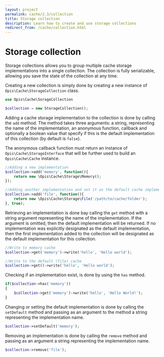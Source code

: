 ```yaml
---
layout: project
permalink: cache/2.3/collection
title: Storage collection
description: Learn how to create and use storage collections
redirect_from: /cache/collection.html
---
```

# Storage collection

Storage collections allows you to group multiple cache storage implementations 
into a single collection. The collection is fully serializable, allowing you save
the state of the collection at any time.

Creating a new collection is simply done by creating a new instance of 
`Opis\Cache\StorageCollection` class. 

```php
use Opis\Cache\SorageCollection

$collection = new StorageCollection();
```

Adding a cache storage implementation to the collection is done by calling the 
`add` method. The method takes three arguments: a string, representing the name 
of the implementation, an anonymous function, callback and optionally a boolean 
value that specify if this is the default implementation of this collection 
(by default is `false`).

The anonymous callback function must return an instance of `Opis\Cache\StorageInterface`
that will be further used to build an `Opis\Cache\Cache` instance. 

```php
//Adding a new implementation
$collection->add('memory', function(){
    return new \Opis\Cache\Storage\Memory();
});

//Adding another implementation and set it as the default cache implementation
$collection->add('file', function(){
    return new \Opis\Cache\Storage\File('/path/to/cache/folder');
}, true);
```

Retrieving an implementation is done bay calling the `get` method with a string argument 
representing the name of the implementation. If the argument is omitted, then the default 
implementation will be returned. If no implementation was explicitly designated as the default 
implementation, then the first implementation added to the collection will be designated as the 
default implementation for this collection. 

```php
//Write to memory cache
$collection->get('memory')->write('hello', 'Hello world');

//Write to the default (file) cache
$collection->get()->write('hello', 'Hello world');
```

Checking if an implementation exist, is done by using the `has` method. 

```php
if($collection->has('memory'))
{
    $collection->get('memory')->write('hello', 'Hello World!');
}
```

Changing or setting the default implementation is done by calling the 
`setDefault` method and passing as an argument to the method a string 
representing the implementation name. 

```php
$collection->setDefault('memory');
```

Removing an implementation is done by calling the `remove` method and passing 
as an argument a string representing the implementation name. 

```php
$collection->remove('file');
```

